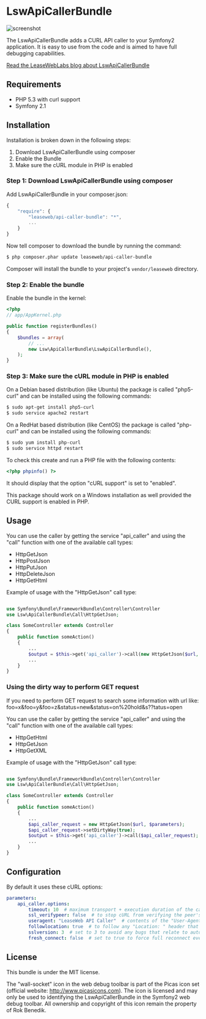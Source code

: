 LswApiCallerBundle
==================

![screenshot](http://www.leaseweblabs.com/wp-content/uploads/2013/01/api_caller.png)

The LswApiCallerBundle adds a CURL API caller to your Symfony2 application.
It is easy to use from the code and is aimed to have full debugging capabilities.

[Read the LeaseWebLabs blog about LswApiCallerBundle](http://www.leaseweblabs.com/2013/01/symfony2-bundle-for-curl-api-calling/)


## Requirements

* PHP 5.3 with curl support
* Symfony 2.1

## Installation

Installation is broken down in the following steps:

1. Download LswApiCallerBundle using composer
2. Enable the Bundle
3. Make sure the cURL module in PHP is enabled

### Step 1: Download LswApiCallerBundle using composer

Add LswApiCallerBundle in your composer.json:

```js
{
    "require": {
        "leaseweb/api-caller-bundle": "*",
        ...
    }
}
```

Now tell composer to download the bundle by running the command:

``` bash
$ php composer.phar update leaseweb/api-caller-bundle
```

Composer will install the bundle to your project's `vendor/leaseweb` directory.

### Step 2: Enable the bundle

Enable the bundle in the kernel:

``` php
<?php
// app/AppKernel.php

public function registerBundles()
{
    $bundles = array(
        // ...
        new Lsw\ApiCallerBundle\LswApiCallerBundle(),
    );
}
```

### Step 3: Make sure the cURL module in PHP is enabled

On a Debian based distribution (like Ubuntu) the package is called "php5-curl" and
can be installed using the following commands:

``` bash
$ sudo apt-get install php5-curl
$ sudo service apache2 restart
```

On a RedHat based distribution (like CentOS) the package is called "php-curl" and
can be installed using the following commands:

``` bash
$ sudo yum install php-curl
$ sudo service httpd restart
```

To check this create and run a PHP file with the following contents:

``` php
<?php phpinfo() ?>
```

It should display that the option "cURL support" is set to "enabled".

This package should work on a Windows installation as well provided the CURL support
is enabled in PHP.

## Usage

You can use the caller by getting the service "api_caller" and using the "call" function with one of
the available call types:

- HttpGetJson
- HttpPostJson
- HttpPutJson
- HttpDeleteJson
- HttpGetHtml

Example of usage with the "HttpGetJson" call type:

``` php

use Symfony\Bundle\FrameworkBundle\Controller\Controller
use Lsw\ApiCallerBundle\Call\HttpGetJson;

class SomeController extends Controller
{
    public function someAction()
    {
        ...
        $output = $this->get('api_caller')->call(new HttpGetJson($url, $parameters));
        ...
    }
}

```

### Using the dirty way to perform GET request

If you need to perform GET request to search some information with url like: foo=x&foo=y&foo=z&status=new&status=on%20hold&s??tatus=open

You can use the caller by getting the service "api_caller" and using the "call" function with one of
the available call types:

- HttpGetHtml
- HttpGetJson
- HttpGetXML

Example of usage with the "HttpGetJson" call type:

``` php

use Symfony\Bundle\FrameworkBundle\Controller\Controller
use Lsw\ApiCallerBundle\Call\HttpGetJson;

class SomeController extends Controller
{
    public function someAction()
    {
        ...
        $api_caller_request = new HttpGetJson($url, $parameters);
        $api_caller_request->setDirtyWay(true);
        $output = $this->get('api_caller')->call($api_caller_request);
        ...
    }
}

```

## Configuration

By default it uses these cURL options:
``` yaml
parameters:
    api_caller.options:
        timeout: 10  # maximum transport + execution duration of the call in sec.
        ssl_verifypeer: false  # to stop cURL from verifying the peer's certificate.
        useragent: "LeaseWeb API Caller"  # contents of the "User-Agent: " header.
        followlocation: true  # to follow any "Location: " header that the server sends.
        sslversion: 3  # set to 3 to avoid any bugs that relate to automatic version selection.
        fresh_connect: false  # set to true to force full reconnect every call.
```

## License

This bundle is under the MIT license.

The "wall-socket" icon in the web debug toolbar is part of the Picas icon set (official website: http://www.picasicons.com).
The icon is licensed and may only be used to identifying the LswApiCallerBundle in the Symfony2 web debug toolbar.
All ownership and copyright of this icon remain the property of Rok Benedik.
